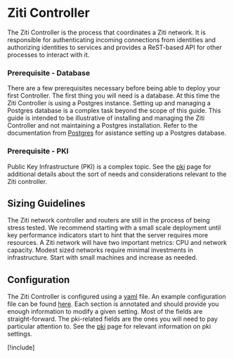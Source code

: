 # Ziti Controller

The Ziti Controller is the process that coordinates a Ziti network. It is responsible for authenticating incoming
connections from identities and authorizing identities to services and provides a ReST-based API for other processes to
interact with it.

### Prerequisite - Database

There are a few prerequisites necessary before being able to deploy your first Controller.  The first thing you will
need is a database. At this time the Ziti Controller is using a Postgres instance. Setting up and managing a Postgres
database is a complex task beyond the scope of this guide. This guide is intended to be illustrative of installing and
managing the Ziti Controller and not maintaining a Postgres installation. Refer to the documentation from
[Postgres](https://www.postgresql.org/docs/) for asistance setting up a Postgres database.

### Prerequisite - PKI

Public Key Infrastructure (PKI) is a complex topic. See the [pki](~/ziti/manage/pki.md) page for additional details about the sort
of needs and considerations relevant to the Ziti controller.

## Sizing Guidelines

The Ziti network controller and routers are still in the process of being stress tested. We recommend starting with a small
scale deployment until key performance indicators start to hint that the server requires more resources. A Ziti network
will have two important metrics: CPU and network capacity.  Modest sized networks require minimal investments in
infrastructure. Start with small machines and increase as needed.

## Configuration

The Ziti Controller is configured using a [yaml](https://yaml.org/) file. An example configuration file can be found
[here](~/ziti/manage/sample-controller-config.yaml). Each section is annotated and should provide you enough
information to modify a given setting. Most of the fields are straight-forward. The pki-related fields are the ones you
will need to pay particular attention to. See the [pki](~/ziti/manage/pki.md) page for relevant information on pki
settings.

[!include[](./logging-snippet.md)]